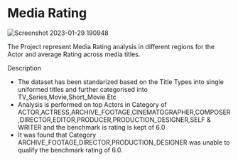 # Media Rating

![Screenshot 2023-01-29 190948](https://user-images.githubusercontent.com/36980518/215330431-def867d2-f4ed-41de-8e86-e8e75e899940.png)

 The Project represent Media Rating analysis in different regions for the Actor and average Rating across media titles.

Description

* The dataset has been standarized based on the Title Types into single uniformed titles and further categorised into TV_Series,Movie,Short_Movie Etc
* Analysis is performed on top Actors in Category of ACTOR,ACTRESS,ARCHIVE_FOOTAGE,CINEMATOGRAPHER,COMPOSER,DIRECTOR,EDITOR,PRODUCER,PRODUCTION_DESIGNER,SELF & WRITER and the benchmark is rating is kept of 6.0
* It was found that Category ARCHIVE_FOOTAGE,DIRECTOR,PRODUCTION_DESIGNER was unable to qualify the benchmark rating of 6.0.
